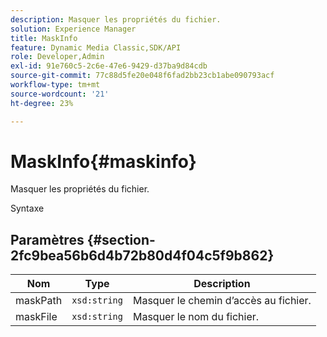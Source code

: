 ```yaml
---
description: Masquer les propriétés du fichier.
solution: Experience Manager
title: MaskInfo
feature: Dynamic Media Classic,SDK/API
role: Developer,Admin
exl-id: 91e760c5-2c6e-47e6-9429-d37ba9d84cdb
source-git-commit: 77c88d5fe20e048f6fad2bb23cb1abe090793acf
workflow-type: tm+mt
source-wordcount: '21'
ht-degree: 23%

---
```


# MaskInfo{#maskinfo}

Masquer les propriétés du fichier.

Syntaxe

## Paramètres {#section-2fc9bea56b6d4b72b80d4f04c5f9b862}

| Nom | Type | Description |
|---|---|---|
| maskPath | `xsd:string` | Masquer le chemin d’accès au fichier. |
| maskFile | `xsd:string` | Masquer le nom du fichier. |
